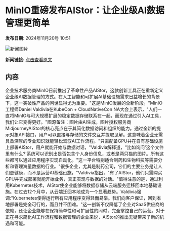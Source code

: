 # MinIO重磅发布AIStor：让企业级AI数据管理更简单

**发布日期**: 2024年11月20号 10:51

![新闻图片](https://pic.chinaz.com/picmap/202305091141375815_6.jpg)

**新闻链接**: [点击查看原文](https://www.aibase.com/zh/news/13344)

## 内容

企业技术服务商MinIO日前推出了革命性产品AIStor，这款创新工具正在重新定义企业级AI数据管理的方式。在人工智能和可扩展AI基础设施需求日益增长的背景下，这一突破性产品的问世显得尤为重要。"这是MinIO发展的全新阶段。"MinIO工程师Daniel Valdivia在KubeCon + CloudNativeCon NA大会上表示，"人们一直将MinIO与可大规模扩展的稳定数据存储联系在一起，而现在通过引入AI工具，我们让它变得更好。"图源备注：图片由AI生成，图片授权服务商MidjourneyAIStor的核心亮点在于其简化数据访问和组织的能力。通过全新的提示对象API接口，用户可以直接与存储的文件交互并提取见解。这意味着企业无需具备深厚的专业知识就能轻松驾驭AI工作流程。"只需配备GPU并在自有基础设施上部署AIStor，用户就能开始与数据对话，"Valdivia解释道，"比如询问'这个文件里有什么?'系统可以识别出是否包含个人身份信息，或者是两只猫的图片。所有这些都可以通过应用程序实现自动化。"这一平台特别适合制药和生物科技等需要分析和管理海量数据的行业。"很多企业，尤其是制药公司，它们的主要业务是让人们更健康，而不是运营AI基础设施，"Valdivia指出，"有了AIStor，他们只需购买GPU并完成部署就能开始业务，真正实现与数据的对话。"值得注意的是，通过利用Kubernetes技术，AIStor使企业能够将数据存储从云端服务迁移回本地基础设施。在过去12个月中，从云端迁回本地成为一个显著趋势。Valdivia强调:"Kubernetes使得运行所有应用程序变得轻而易举。我们向客户保证，回到本地部署是完全可行的，而且并不困难。"这一创新不仅降低了企业对SaaS供应商的依赖，还让企业能够在保持简单性和可扩展性的同时，完全掌控自己的运营。对于正在寻求简化AI工作流程和数据管理的企业来说，AIStor的推出无疑带来了新的机遇和可能。
